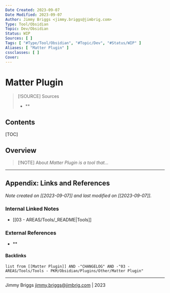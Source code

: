 ```yaml
---
Date Created: 2023-09-07
Date Modified: 2023-09-07
Author: Jimmy Briggs <jimmy.briggs@jimbrig.com>
Type: Tool/Obsidian
Topic: Dev/Obsidian
Status: WIP
Sources: [ ]
Tags: [ "#Type/Tool/Obsidian", "#Topic/Dev", "#Status/WIP" ]
Aliases: [ "Matter Plugin" ]
cssclasses: [ ]
Cover:
---
```


# Matter Plugin

> [!SOURCE] Sources
> - **

## Contents

[TOC]

## Overview

> [!NOTE] About
> *Matter Plugin is a tool that...*

***

## Appendix: Links and References

*Note created on [[2023-09-07]] and last modified on [[2023-09-07]].*

### Internal Linked Notes

- [[03 - AREAS/Tools/_README|Tools]]

### External References

- **

#### Backlinks

```dataview
list from [[Matter Plugin]] AND -"CHANGELOG" AND -"03 - AREAS/Tools/Tools - PKM/Obsidian/Plugins/Other/Matter Plugin"
```


***

Jimmy Briggs <jimmy.briggs@jimbrig.com> | 2023

